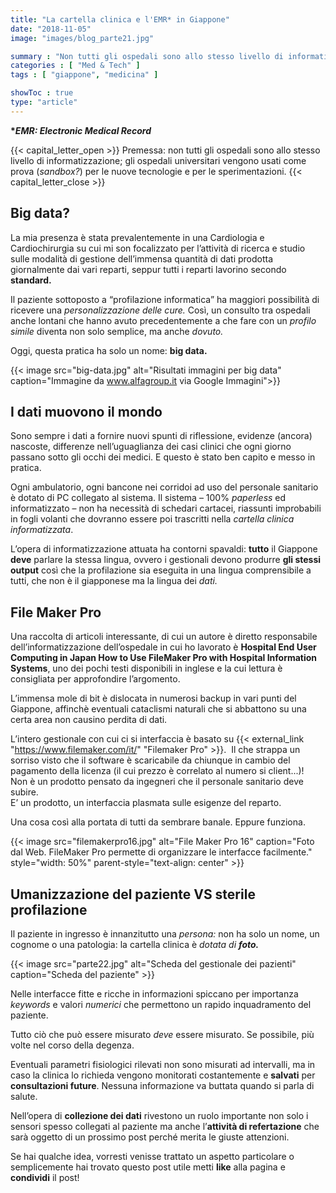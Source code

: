 ```yaml
---
title: "La cartella clinica e l'EMR* in Giappone"
date: "2018-11-05"
image: "images/blog_parte21.jpg"

summary : "Non tutti gli ospedali sono allo stesso livello di informatizzazione; gli ospedali universitari vengono usati come prova (sandbox?) per le nuove tecnologie e per le sperimentazioni."
categories : [ "Med & Tech" ]
tags : [ "giappone", "medicina" ]

showToc : true
type: "article"
---
```


**\*_EMR: Electronic Medical Record_**

{{< capital_letter_open >}}
Premessa: non tutti gli ospedali sono allo stesso livello di informatizzazione; gli ospedali universitari vengono usati come prova (_sandbox?_) per le nuove tecnologie e per le sperimentazioni.
{{< capital_letter_close >}}

## Big data?

La mia presenza è stata prevalentemente in una Cardiologia e Cardiochirurgia su cui mi son focalizzato per l’attività di ricerca e studio sulle modalità di gestione dell’immensa quantità di dati prodotta giornalmente dai vari reparti, seppur tutti i reparti lavorino secondo **standard.**

Il paziente sottoposto a “profilazione informatica” ha maggiori possibilità di ricevere una _personalizzazione delle cure._ Così, un consulto tra ospedali anche lontani che hanno avuto precedentemente a che fare con un _profilo simile_ diventa non solo semplice, ma anche _dovuto._

Oggi, questa pratica ha solo un nome: **big data.**

{{< image src="big-data.jpg" alt="Risultati immagini per big data" caption="Immagine da www.alfagroup.it via Google Immagini">}}

## I dati muovono il mondo

Sono sempre i dati a fornire nuovi spunti di riflessione, evidenze (ancora) nascoste, differenze nell’uguaglianza dei casi clinici che ogni giorno passano sotto gli occhi dei medici. E questo è stato ben capito e messo in pratica.

Ogni ambulatorio, ogni bancone nei corridoi ad uso del personale sanitario è dotato di PC collegato al sistema. Il sistema – 100% _paperless_ ed informatizzato – non ha necessità di schedari cartacei, riassunti improbabili in fogli volanti che dovranno essere poi trascritti nella _cartella clinica informatizzata_.

L’opera di informatizzazione attuata ha contorni spavaldi: **tutto** il Giappone **deve** parlare la stessa lingua, ovvero i gestionali devono produrre **gli stessi output** così che la profilazione sia eseguita in una lingua comprensibile a tutti, che non è il giapponese ma la lingua dei _dati._

## File Maker Pro

Una raccolta di articoli interessante, di cui un autore è diretto responsabile dell’informatizzazione dell’ospedale in cui ho lavorato è **Hospital End User Computing in Japan How to Use FileMaker Pro with Hospital Information Systems**, uno dei pochi testi disponibili in inglese e la cui lettura è consigliata per approfondire l’argomento.

L’immensa mole di bit è dislocata in numerosi backup in vari punti del Giappone, affinchè eventuali cataclismi naturali che si abbattono su una certa area non causino perdita di dati.

L’intero gestionale con cui ci si interfaccia è basato su {{< external_link "https://www.filemaker.com/it/" "Filemaker Pro" >}}.  Il che strappa un sorriso visto che il software è scaricabile da chiunque in cambio del pagamento della licenza (il cui prezzo è correlato al numero si client...)!  
Non è un prodotto pensato da ingegneri che il personale sanitario deve subire.  
E’ un prodotto, un interfaccia plasmata sulle esigenze del reparto.

Una cosa così alla portata di tutti da sembrare banale. Eppure funziona.

{{< image src="filemakerpro16.jpg" alt="File Maker Pro 16" caption="Foto dal Web. FileMaker Pro permette di organizzare le interfacce facilmente." style="width: 50%" parent-style="text-align: center" >}}

## Umanizzazione del paziente VS sterile profilazione

Il paziente in ingresso è innanzitutto una _persona:_ non ha solo un nome, un cognome o una patologia: la cartella clinica è _dotata di **foto.**_

{{< image src="parte22.jpg" alt="Scheda del gestionale dei pazienti" caption="Scheda del paziente" >}}

Nelle interfacce fitte e ricche in informazioni spiccano per importanza _keywords_ e valori _numerici_ che permettono un rapido inquadramento del paziente.

Tutto ciò che può essere misurato _deve_ essere misurato. Se possibile, più volte nel corso della degenza.

Eventuali parametri fisiologici rilevati non sono misurati ad intervalli, ma in caso la clinica lo richieda vengono monitorati costantemente e **salvati** per **consultazioni future**. Nessuna informazione va buttata quando si parla di salute.

Nell’opera di **collezione dei dati** rivestono un ruolo importante non solo i sensori spesso collegati al paziente ma anche l’**attività di refertazione** che sarà oggetto di un prossimo post perché merita le giuste attenzioni.

Se hai qualche idea, vorresti venisse trattato un aspetto particolare o semplicemente hai trovato questo post utile metti **like** alla pagina e **condividi** il post!

